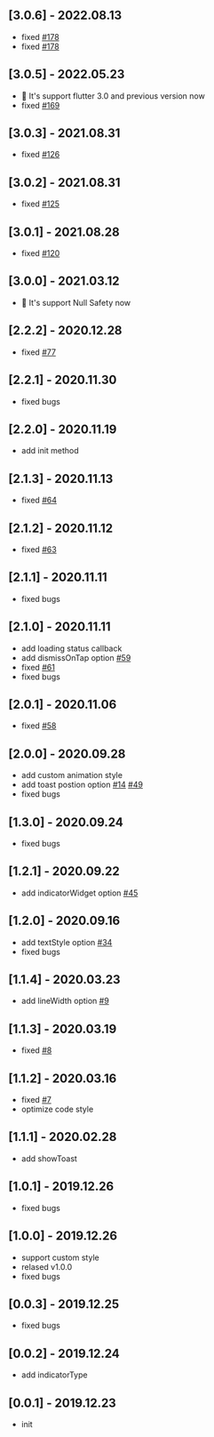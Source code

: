 ## [3.0.6] - 2022.08.13

* fixed [#178](https://github.com/nslogx/flutter_easyloading/issues/178)
* fixed [#178](https://github.com/nslogx/flutter_easyloading/issues/114)

## [3.0.5] - 2022.05.23

* 🎉 It's support flutter 3.0 and previous version now 
* fixed [#169](https://github.com/nslogx/flutter_easyloading/issues/169)

## [3.0.3] - 2021.08.31

* fixed [#126](https://github.com/nslogx/flutter_easyloading/issues/126)
## [3.0.2] - 2021.08.31

* fixed [#125](https://github.com/nslogx/flutter_easyloading/issues/125)

## [3.0.1] - 2021.08.28

* fixed [#120](https://github.com/nslogx/flutter_easyloading/issues/120)

## [3.0.0] - 2021.03.12

* 🎉 It's support Null Safety now 

## [2.2.2] - 2020.12.28

* fixed [#77](https://github.com/nslogx/flutter_easyloading/issues/77)

## [2.2.1] - 2020.11.30

* fixed bugs
## [2.2.0] - 2020.11.19

* add init method

## [2.1.3] - 2020.11.13

* fixed [#64](https://github.com/nslogx/flutter_easyloading/issues/64)

## [2.1.2] - 2020.11.12

* fixed [#63](https://github.com/nslogx/flutter_easyloading/issues/63)

## [2.1.1] - 2020.11.11

* fixed bugs

## [2.1.0] - 2020.11.11

* add loading status callback
* add dismissOnTap option [#59](https://github.com/nslogx/flutter_easyloading/issues/59)
* fixed [#61](https://github.com/nslogx/flutter_easyloading/issues/61)
* fixed bugs

## [2.0.1] - 2020.11.06

* fixed [#58](https://github.com/nslogx/flutter_easyloading/issues/58)

## [2.0.0] - 2020.09.28

* add custom animation style
* add toast postion option [#14](https://github.com/nslogx/flutter_easyloading/issues/14) [#49](https://github.com/nslogx/flutter_easyloading/issues/49)
* fixed bugs

## [1.3.0] - 2020.09.24

* fixed bugs

## [1.2.1] - 2020.09.22

* add indicatorWidget option [#45](https://github.com/nslogx/flutter_easyloading/issues/45)

## [1.2.0] - 2020.09.16

* add textStyle option [#34](https://github.com/nslogx/flutter_easyloading/issues/34)
* fixed bugs

## [1.1.4] - 2020.03.23

* add lineWidth option [#9](https://github.com/nslogx/flutter_easyloading/issues/9)

## [1.1.3] - 2020.03.19

* fixed [#8](https://github.com/nslogx/flutter_easyloading/issues/8)

## [1.1.2] - 2020.03.16

* fixed [#7](https://github.com/nslogx/flutter_easyloading/issues/7)
* optimize code style

## [1.1.1] - 2020.02.28

* add showToast

## [1.0.1] - 2019.12.26

* fixed bugs

## [1.0.0] - 2019.12.26

* support custom style
* relased v1.0.0
* fixed bugs

## [0.0.3] - 2019.12.25

* fixed bugs

## [0.0.2] - 2019.12.24

* add indicatorType

## [0.0.1] - 2019.12.23

* init
